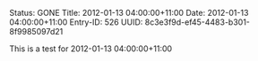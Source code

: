 Status: GONE
Title: 2012-01-13 04:00:00+11:00
Date: 2012-01-13 04:00:00+11:00
Entry-ID: 526
UUID: 8c3e3f9d-ef45-4483-b301-8f9985097d21

This is a test for 2012-01-13 04:00:00+11:00
